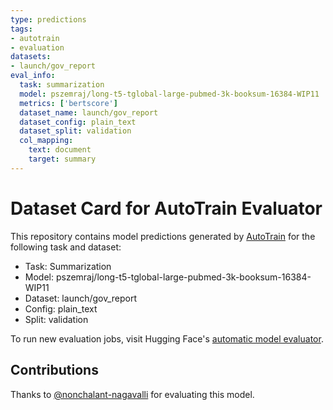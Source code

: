 ```yaml
---
type: predictions
tags:
- autotrain
- evaluation
datasets:
- launch/gov_report
eval_info:
  task: summarization
  model: pszemraj/long-t5-tglobal-large-pubmed-3k-booksum-16384-WIP11
  metrics: ['bertscore']
  dataset_name: launch/gov_report
  dataset_config: plain_text
  dataset_split: validation
  col_mapping:
    text: document
    target: summary
---
```

# Dataset Card for AutoTrain Evaluator

This repository contains model predictions generated by [AutoTrain](https://huggingface.co/autotrain) for the following task and dataset:

* Task: Summarization
* Model: pszemraj/long-t5-tglobal-large-pubmed-3k-booksum-16384-WIP11
* Dataset: launch/gov_report
* Config: plain_text
* Split: validation

To run new evaluation jobs, visit Hugging Face's [automatic model evaluator](https://huggingface.co/spaces/autoevaluate/model-evaluator).

## Contributions

Thanks to [@nonchalant-nagavalli](https://huggingface.co/nonchalant-nagavalli) for evaluating this model.